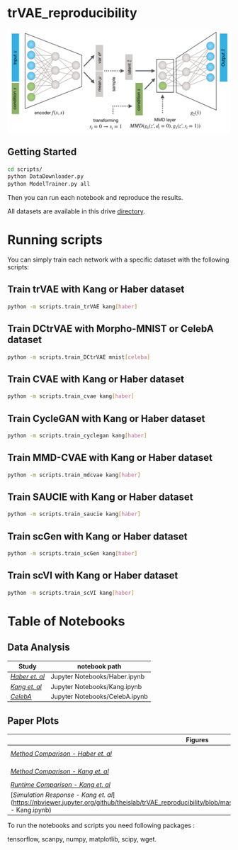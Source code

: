 # trVAE_reproducibility

<img align="center" src="./sketch.png?raw=true">

## Getting Started

```bash
cd scripts/
python DataDownloader.py
python ModelTrainer.py all
```

Then you can run each notebook and reproduce the results.

All datasets are available in this drive [directory](https://drive.google.com/drive/folders/1n1SLbXha4OH7j7zZ0zZAxrj_-2kczgl8?usp=sharing).


# Running scripts

You can simply train each network with a specific dataset with the following scripts: 

## Train trVAE with Kang or Haber dataset
```bash
python -m scripts.train_trVAE kang[haber] 
```

## Train DCtrVAE with Morpho-MNIST or CelebA dataset
```bash
python -m scripts.train_DCtrVAE mnist[celeba] 
```

## Train CVAE with Kang or Haber dataset
```bash
python -m scripts.train_cvae kang[haber] 
```

## Train CycleGAN with Kang or Haber dataset
```bash
python -m scripts.train_cyclegan kang[haber]
```

## Train MMD-CVAE with Kang or Haber dataset
```bash
python -m scripts.train_mdcvae kang[haber]
```

## Train SAUCIE with Kang or Haber dataset
```bash
python -m scripts.train_saucie kang[haber]
```

## Train scGen with Kang or Haber dataset
```bash
python -m scripts.train_scGen kang[haber]
```

## Train scVI with Kang or Haber dataset
```bash
python -m scripts.train_scVI kang[haber]
```

# Table of Notebooks 


## Data Analysis
Study       | notebook path     
---------------| ---------------
| [*Haber et. al*](https://nbviewer.jupyter.org/github/Naghipourfar/trVAE_reproducibility/blob/master/Jupyter%20Notebooks/Haber.ipynb)| Jupyter Notebooks/Haber.ipynb| 
| [*Kang et. al*](https://nbviewer.jupyter.org/github/Naghipourfar/trVAE_reproducibility/blob/master/Jupyter%20Notebooks/Kang.ipynb)| Jupyter Notebooks/Kang.ipynb| 
| [*CelebA*](https://nbviewer.jupyter.org/github/Naghipourfar/trVAE_reproducibility/blob/master/Jupyter%20Notebooks/CelebA.ipynb)| Jupyter Notebooks/CelebA.ipynb| 

## Paper Plots 
Figures  | notebook path     
---------------| ---------------
| [*Method Comparison - Haber et. al*](https://nbviewer.jupyter.org/github/theislab/trVAE_reproducibility/blob/master/Jupyter%20Notebooks/methodComparison-Haber.ipynb)| Jupyter Notebooks/methodComparison-Haber.ipynb| 
| [*Method Comparison - Kang et. al*](https://nbviewer.jupyter.org/github/theislab/trVAE_reproducibility/blob/master/Jupyter%20Notebooks/methodComparison-Kang.ipynb)| Jupyter Notebooks/methodComparison-Kang.ipynb| 
| [*Runtime Comparison - Kang et. al*](https://nbviewer.jupyter.org/github/theislab/trVAE_reproducibility/blob/master/Jupyter%20Notebooks/Time.ipynb)| Jupyter Notebooks/Time.ipynb|
| [*Simulation Response - Kang et. al*](https://nbviewer.jupyter.org/github/theislab/trVAE_reproducibility/blob/master/Jupyter%20Notebooks/BoxPlots_StackedViolins - Kang.ipynb)| Jupyter Notebooks/BoxPlots_StackedViolins%20-%20Kang.ipynb|

To run the notebooks and scripts you need following packages :

tensorflow, scanpy, numpy, matplotlib, scipy, wget.

